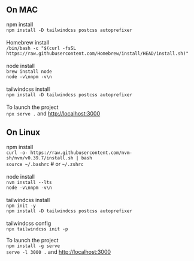 On MAC
---------------
npm install<br>
`npm install -D tailwindcss postcss autoprefixer`
<br><br>
Homebrew install<br>
`/bin/bash -c "$(curl -fsSL https://raw.githubusercontent.com/Homebrew/install/HEAD/install.sh)"`<br><br>
node install<br>
`brew install node`<br>
`node -v\nnpm -v\n`<br><br>
tailwindcss install<br>
`npm install -D tailwindcss postcss autoprefixer`<br><br>
To launch the project<br>
`npx serve .` and <http://localhost:3000>

On Linux
---------------
npm install<br>
`curl -o- https://raw.githubusercontent.com/nvm-sh/nvm/v0.39.7/install.sh | bash`<br>
`source ~/.bashrc`  # or `~/.zshrc`<br><br>
node install<br>
`nvm install --lts`<br>
`node -v\nnpm -v\n`<br><br>
tailwindcss install<br>
`npm init -y`<br>
`npm install -D tailwindcss postcss autoprefixer`<br><br>
tailwindcss config<br>
`npx tailwindcss init -p`<br>

To launch the project<br>
`npm install -g serve`<br>
`serve -l 3000 .` and <http://localhost:3000>
